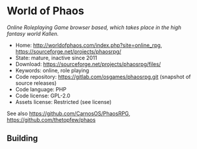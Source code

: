 # World of Phaos

_Online Roleplaying Game browser based, which takes place in the high fantasy world Kallen._

- Home: http://worldofphaos.com/index.php?site=online_rpg, https://sourceforge.net/projects/phaosrpg/
- State: mature, inactive since 2011
- Download: https://sourceforge.net/projects/phaosrpg/files/
- Keywords: online, role playing
- Code repository: https://gitlab.com/osgames/phaosrpg.git (snapshot of source releases)
- Code language: PHP
- Code license: GPL-2.0
- Assets license: Restricted (see license)

See also https://github.com/CarnosOS/PhaosRPG, https://github.com/thetopfew/phaos

## Building

